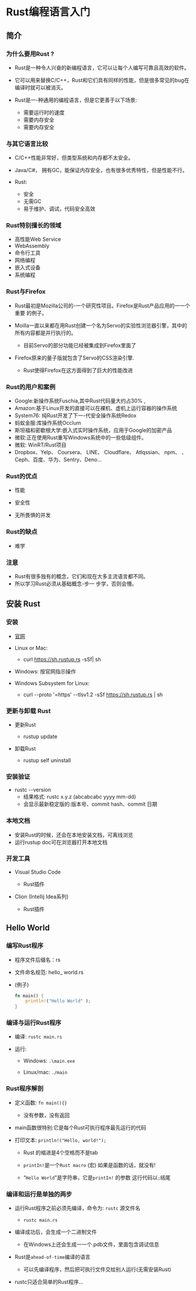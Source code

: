 # Rust编程语言入门

## 简介

### 为什么要用Rust ?

- Rust是一种令人兴奋的新编程语言，它可以让每个人编写可靠且高效的软件。
- 它可以用来替换C/C++，Rust和它们具有同样的性能，但是很多常见的bug在编译时就可以被消灭。

- Rust是一-种通用的编程语言，但是它更善于以下场景:
  - 需要运行时的速度
  - 需要内存安全
  - 需要内存安全

### 与其它语言比较

- C/C++性能非常好，但类型系统和内存都不太安全。
- Java/C#， 拥有GC，能保证内存安全，也有很多优秀特性，但是性能不行。

- Rust:
  - 安全
  - 无需GC
  - 易于维护、调试，代码安全高效

### Rust特别擅长的领域

- 高性能Web Service
- WebAssembly
- 命令行工具
- 网络编程
- 嵌入式设备
- 系统编程

### Rust与Firefox
- Rust最初是Mozilla公司的-一个研究性项目。Firefox是Rust产品应用的一一个重要
  的例子。
- Moilla一直以来都在用Rust创建一个名为Servo的实验性浏览器引擎，其中的
  所有内容都是并行执行的。
  - 目前Servo的部分功能已经被集成到Firefox里面了

- Firefox原来的量子版就包含了Servo的CSS渲染引擎.
  - Rust使得Firefox在这方面得到了巨大的性能改进

### Rust的用户和案例
- Google:新操作系统Fuschia,其中Rust代码量大约占30% ,
- Amazon:基于Linux开发的直接可以在裸机、虚机上运行容器的操作系统
- System76: 纯Rust开发了下一-代安全操作系统Redox
- 蚂蚁金服:库操作系统Occlum
- 斯坦福和密歇根大学:嵌入式实时操作系统，应用于Google的加密产品
- 微软:正在使用Rust重写Windows系统中的一些低级组件。
- 微软: WinRT/Rust项目
- Dropbox、Yelp、 Coursera、 LINE、 Cloudflare、 Atlqssian、 npm、
  、Ceph、百度、华为、Sentry、Deno...

### Rust的优点

- 性能

- 安全性
- 无所畏惧的并发

### Rust的缺点

- 难学

### 注意

- Rust有很多独有的概念，它们和现在大多主流语言都不同。
- 所以学习Rust必须从基础概念-步一 步学，否则会懵。

## 安装 Rust

### 安装

- [官网](https://www.rust-lang.orgl) 
- Linux or Mac:
  - curl https://sh.rustup.rs -sSf| sh

- Windows: 按官网指示操作

- Windows Subsystem for Linux:
  - curl --proto '=https' --tlsv1.2 -sSf https://sh.rustup.rs | sh

### 更新与卸载 Rust

- 更新Rust
  - rustup update

- 卸载Rust
  - rustup self uninstall

### 安装验证
- rustc --version
  - 结果格式: rustc x.y.z (abcabcabc yyyy mm-dd)
  - 会显示最新稳定版的:版本号、commit hash、commit 日期

### 本地文档

- 安装Rust的时候，还会在本地安装文档，可离线浏览
- 运行rustup doc可在浏览器打开本地文档

### 开发工具
- Visual Studio Code
  - Rust插件

- Clion (Intellij Idea系列)
  - Rust插件

## Hello World

### 编写Rust程序

- 程序文件后缀名：rs

- 文件命名规范: hello_ world.rs

- (例子)

  ```rust
  fn main() {
      println!("Hello World" );
  }
  ```

### 编译与运行Rust程序

- 编译: `rustc main.rs`

- 运行:

  - Windows: `.\main.exe`

  - Linux/mac: `./main`

### Rust程序解剖

- 定义函数: `fn main(){}`
  - 没有参数，没有返回

- main函数很特别:它是每个Rust可执行程序最先运行的代码

- 打印文本: `println!("Hello, world!");`

  - Rust 的缩进是4个空格而不是tab

  - `printIn!`是一个`Rust macro` (宏)
    如果是函数的话，就没有!
  - “`Hello World`"是字符串，它是`printIn!` 的参数
    这行代码以`;`结尾

### 编译和运行是单独的两步

- 运行Rust程序之前必须先编译，命令为: `rustc` 源文件名
  - `rustc main.rs`

- 编译成功后，会生成一个二进制文件
  - 在Windows上还会生成一一个.pdb文件，里面包含调试信息

- Rust是`ahead-of-time`编译的语言
  - 可以先编译程序，然后把可执行文件交给别人运行(无需安装Rust)

- rustc只适合简单的Rust程序...
